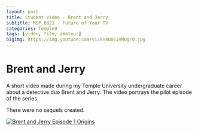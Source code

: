 ```yaml
---
layout: post
title: Student Video - Brent and Jerry
subtitle: MSP 0821 - Future of Your TV
categories: TempleU
tags: [video, film, amateur]
bigimg: https://img.youtube.com/vi/8n4O05JVMOg/0.jpg
---
```


# Brent and Jerry
A short video made during my Temple University undergraduate career about
a detective duo Brent and Jerry. The video portrays the pilot episode of
the series.

There were no sequels created.

[![Brent and Jerry Episode 1 Origins](https://img.youtube.com/vi/8n4O05JVMOg/0.jpg)](https://www.youtube.com/watch?v=8n4O05JVMOg "Brent and Jerry")
